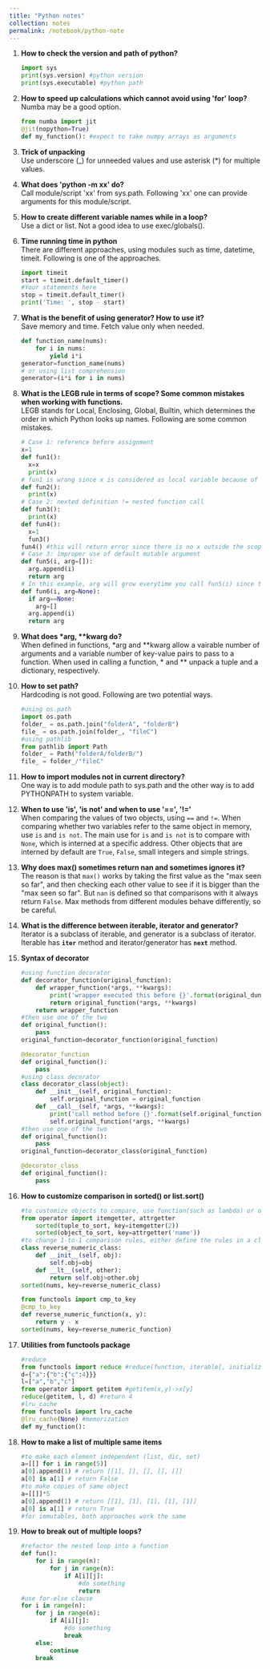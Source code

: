 ```yaml
---
title: "Python notes"
collection: notes
permalink: /notebook/python-note
---
```

1. <b>How to check the version and path of python?</b><br/>
    ~~~ python
    import sys
    print(sys.version) #python version
    print(sys.executable) #python path
    ~~~

2. <b>How to speed up calculations which cannot avoid using 'for' loop?</b><br/>
    Numba may be a good option. 
    ~~~ python
    from numba import jit
    @jit(nopython=True)
    def my_function(): #expect to take numpy arrays as arguments
    ~~~

3. <b>Trick of unpacking</b><br/>
    Use underscore (\_) for unneeded values and use asterisk (\*) for multiple values.

4. <b>What does 'python -m xx' do?</b><br/>
    Call module/script 'xx' from sys.path. Following 'xx' one can provide arguments for this module/script.

5. <b>How to create different variable names while in a loop?</b><br/>
    Use a dict or list. Not a good idea to use exec/globals().
  
6. <b>Time running time in python</b><br/>
    There are different approaches, using modules such as time, datetime, timeit. Following is one of the approaches.
    ~~~ python
    import timeit
    start = timeit.default_timer()
    #Your statements here
    stop = timeit.default_timer()
    print('Time: ', stop - start)
    ~~~

7. <b>What is the benefit of using generator? How to use it?</b><br/>
Save memory and time. Fetch value only when needed.
    ~~~ python
    def function_name(nums):
        for i in nums:
            yield i*i
    generator=function_name(nums)
    # or using list comprehension
    generator=(i*i for i in nums)
    ~~~

8. <b>What is the LEGB rule in terms of scope? Some common mistakes when working with functions.</b><br/>
    LEGB stands for Local, Enclosing, Global, Builtin, which determines the order in which Python looks up names. Following are some common mistakes.
    ~~~ python
    # Case 1: reference before assignment
    x=1
    def fun1():
      x=x
      print(x)
    # fun1 is wrong since x is considered as local variable because of assignment statement. fun2 works.
    def fun2():
      print(x)
    # Case 2: nexted definition != nested function call
    def fun3():
      print(x)
    def fun4():
      x=1
      fun3()
    fun4() #this will return error since there is no x outside the scope of def fun3()
    # Case 3: improper use of default mutable argument
    def fun5(i, arg=[]):
      arg.append(i)
      return arg
    # In this example, arg will grow everytime you call fun5(i) since the defalut argument is only defined when the    function is defined and it is mutable. Following is the correct way.
    def fun6(i, arg=None):
      if arg==None:
        arg=[]
      arg.append(i)
      return arg
    ~~~

9. <b>What does *arg, **kwarg do?</b><br/>
    When defined in functions, *arg and **kwarg allow a vairable number of arguments and a variable number of key-value pairs to pass to a function. When used in calling a function, * and ** unpack a tuple and a dictionary, respectively.

10. <b>How to set path?</b><br/>
    Hardcoding is not good. Following are two potential ways.
    ~~~ python
    #using os.path
    import os.path
    folder_ = os.path.join("folderA", "folderB")
    file_ = os.path.join(folder_, "fileC")
    #using pathlib
    from pathlib import Path
    folder_ = Path("folderA/folderB/")
    file_ = folder_/"fileC"
    ~~~

11. <b>How to import modules not in current directory?</b><br/>
    One way is to add module path to sys.path and the other way is to add PYTHONPATH to system variable.

12. <b>When to use 'is', 'is not' and when to use '==', '!='</b><br/>
    When comparing the values of two objects, using <code>==</code> and <code>!=</code>. When comparing whether two variables refer to the same object in memory, use <code>is</code> and <code>is not</code>. The main use for <code>is</code> and <code>is not</code> is to compare with <code>None</code>, which is interned at a specific address. Other objects that are interned by default are <code>True</code>, <code>False</code>, small integers and simple strings.

13. <b>Why does max() sometimes return nan and sometimes ignores it?</b><br/>
    The reason is that <code>max()</code> works by taking the first value as the "max seen so far", and then checking each other value to see if it is bigger than the "max seen so far". But <code>nan</code> is defined so that comparisons with it always return <code>False</code>. Max methods from different modules behave differently, so be careful.

14. <b>What is the difference between iterable, iterator and generator?</b><br/>
    Iterator is a subclass of iterable, and generator is a subclass of iterator. Iterable has <code>__iter__</code> method and iterator/generator has <code>__next__</code> method.

15. <b>Syntax of decorator</b><br/>
    ~~~ python
    #using function decorator
    def decorator_function(original_function):
        def wrapper_function(*args, **kwargs):
            print('wrapper executed this before {}'.format(original_dunction.__name__))
            return original_function(*args, **kwargs)
        return wrapper_function
    #then use one of the two
    def original_function():
        pass
    original_function=decorator_function(original_function)

    @decorator_function
    def original_function():
        pass
    #using class decorator
    class decorator_class(object):
        def __init__(self, original_function):
            self.original_function = original_function
        def __call__(self, *args, **kwargs):
            print('call method before {}'.format(self.original_function.__name__))
            self.original_function(*args, **kwargs)
    #then use one of the two
    def original_function():
        pass
    original_function=decorator_class(original_function)

    @decorator_class
    def original_function():
        pass
    ~~~

16. <b>How to customize comparison in sorted() or list.sort()</b><br/>
    ~~~ python
    #to customize objects to compare, use function(such as lambda) or operator module (examples below)
    from operator import itemgetter, attrgetter
        sorted(tuple_to_sort, key=itemgetter(2))
        sorted(object_to_sort, key=attrgetter('name'))
    #to change 1-to-1 comparison rules, either define the rules in a class (either define a class by building from scratch or decorating a function).
    class reverse_numeric_class:
        def __init__(self, obj):
            self.obj=obj
        def __lt__(self, other):
            return self.obj>other.obj
    sorted(nums, key=reverse_numeric_class)
    
    from functools import cmp_to_key
    @cmp_to_key
    def reverse_numeric_function(x, y):
        return y - x
    sorted(nums, key=reverse_numeric_function)
    ~~~

17. <b>Utilities from functools package</b><br/>
    ~~~ python
    #reduce
    from functools import reduce #reduce(function, iterable[, initializer])
    d={"a":{"b":{"c":4}}}
    l=["a","b","c"]
    from operator import getitem #getitem(x,y)->x[y]
    reduce(getitem, l, d) #return 4
    #lru_cache
    from functools import lru_cache
    @lru_cache(None) #memorization
    def my_function():
    ~~~

18. <b>How to make a list of multiple same items</b><br/>
    ~~~ python
    #to make each element independent (list, dic, set)
    a=[[] for i in range(5)]
    a[0].append(1) # return [[1], [], [], [], []]
    a[0] is a[1] # return False
    #to make copies of same object
    a=[[]]*5
    a[0].append(1) # return [[1], [1], [1], [1], [1]]
    a[0] is a[1] # return True
    #for immutables, both approaches work the same
    ~~~

19. <b>How to break out of multiple loops?</b><br/>
    ~~~ python
    #refactor the nested loop into a function
    def fun():
        for i in range(n):
            for j in range(n):
                if A[i][j]:
                    #do something
                    return
    #use for-else clause
    for i in range(n):
        for j in range(n):
            if A[i][j]:
                #do something
                break
        else:
            continue
        break
    ~~~
